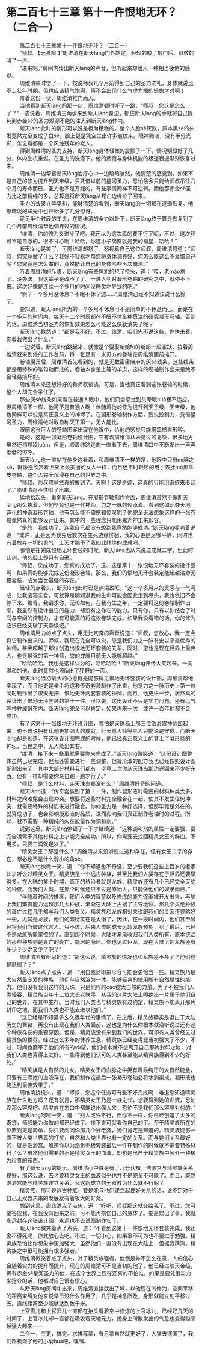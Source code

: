 <h1>第二百七十三章 第十一件恨地无环？（二合一）</h1>
<div id="content">&nbsp&nbsp&nbsp&nbsp&nbsp&nbsp&nbsp&nbsp
 第二百七十三章第十一件恨地无环？（二合一）
 <br/>&nbsp&nbsp&nbsp&nbsp&nbsp&nbsp&nbsp&nbsp
 “师叔。【无弹窗.】”周维清在断天làng门外站定，轻轻的敲了敲门后，恭敬的叫了一声。
 <br/>&nbsp&nbsp&nbsp&nbsp&nbsp&nbsp&nbsp&nbsp
 “进来吧。”房间内传出断天làng的声音，但听起来却给人一种相当疲倦的感觉。
 <br/>&nbsp&nbsp&nbsp&nbsp&nbsp&nbsp&nbsp&nbsp
 周维清顿时愣了一下，按说师叔几个月前得到自己的圣力洗礼，身体就说比不上壮年时期，但也应该精气饱满，再不会出现什么气虚力竭的迹象才对啊！
 <br/>&nbsp&nbsp&nbsp&nbsp&nbsp&nbsp&nbsp&nbsp
 带着这份一伙，周维清推门而入。
 <br/>&nbsp&nbsp&nbsp&nbsp&nbsp&nbsp&nbsp&nbsp
 当他看到断天làng的那一刻，周维清顿时吓了一跳，“师叔，您这是怎么了？”一边说着，周维清三两步来到断天làng身边，抓住断天làng的手就将自己提纯到赤金sè的圣力源源不绝的注入到断天làng体内。
 <br/>&nbsp&nbsp&nbsp&nbsp&nbsp&nbsp&nbsp&nbsp
 断天làng此时的情形可以说是极为糟糕的，整个人脸sè灰败，原本黑sè的头发竟然完全变成了白sè，脸上更是凭空生出许多皱纹来。眼神黯淡，没有半分光彩，怎么看都是一个风烛残年的老人。
 <br/>&nbsp&nbsp&nbsp&nbsp&nbsp&nbsp&nbsp&nbsp
 得到周维清的圣力支持，断天làng身体轻微的震颤了一下，情况明显好了几分，体内生机重燃，在圣力的洗涤下，他的疲倦与身体机能的极速衰退渐渐恢复过来。
 <br/>&nbsp&nbsp&nbsp&nbsp&nbsp&nbsp&nbsp&nbsp
 周维清一边帮着断天làng治疗心中一边暗暗骇然，他清楚的感觉到，如果不是自己的修为提升到天帝级，只凭借以前的星河圣力，恐怕最多只能给师叔吊住几个月的寿命而已。圣力也不是万能的，有些事情同样不可逆转。而他那赤金sè圣力比之前精纯的多，总算是将断天làng从死亡边缘拉了回来。
 <br/>&nbsp&nbsp&nbsp&nbsp&nbsp&nbsp&nbsp&nbsp
 圣力的效果立竿见影，能够清楚的看到，断天làng的一切都在逐渐恢复。他那暗淡的眸光中也开始多了几分惊讶。
 <br/>&nbsp&nbsp&nbsp&nbsp&nbsp&nbsp&nbsp&nbsp
 足足半个时辰的工夫，在周维清的全力以赴下，断天làng终于算是恢复到了几个月前周维清帮他调养过的情况。
 <br/>&nbsp&nbsp&nbsp&nbsp&nbsp&nbsp&nbsp&nbsp
 “维清，你的修为又进步了吧。我还以为这次真的要不行了呢，不过，这次我可不是自愿的，很不甘心啊！哈哈，你这小子简直就是我的福星，哈哈！”
 <br/>&nbsp&nbsp&nbsp&nbsp&nbsp&nbsp&nbsp&nbsp
 断天làng是笑了，可周维清却怒了，怒视着自己这位师叔，周维清怒道：“师叔，您究竟做了什么？我好不容易才帮您将身体调养好，您怎么能这么不爱惜自己呢？您究竟是怎么做的，竟然能让自己的身体险些再次崩溃。”
 <br/>&nbsp&nbsp&nbsp&nbsp&nbsp&nbsp&nbsp&nbsp
 听着周维清的斥责，断天làng有些尴尬的挠了挠头，道：“哎，老máo病了。没办法，我这辈子是改不了了。一进入到对凝形卷轴的研究之中，就停不下来。这次好像是连续一个多月的时间没睡觉才导致的吧。”
 <br/>&nbsp&nbsp&nbsp&nbsp&nbsp&nbsp&nbsp&nbsp
 “啊？一个多月没休息？不眠不休？您……”周维清已经不知道该说什么好了。
 <br/>&nbsp&nbsp&nbsp&nbsp&nbsp&nbsp&nbsp&nbsp
 要知道，断天làng所为的一个多月不休息可不是简单的不休息而已。而是在一个多月的时间内，每天十二个时辰都在不眠不休全神贯注的研究凝形卷轴。否则的话，周维清当初圣力的恢复效果怎么可能这么快就消失了呢？
 <br/>&nbsp&nbsp&nbsp&nbsp&nbsp&nbsp&nbsp&nbsp
 断天làng歉然道：“都是我不好，不过，维清，咱们先不说这些，你快来看，你看我做出了什么。”
 <br/>&nbsp&nbsp&nbsp&nbsp&nbsp&nbsp&nbsp&nbsp
 一边说着，断天làng跳起来，就像是个要娶新媳fù的新郎一般雀跃，拉着周维清就来到他的工作台前，将一张足有一米见方的卷轴在周维清面前摊开。
 <br/>&nbsp&nbsp&nbsp&nbsp&nbsp&nbsp&nbsp&nbsp
 卷轴展开后，周维清首先看到的，就是无数密密麻麻的灰sè线条。这些线条都是用特殊的笔勾勒而成的，卷轴本身是上等的羊皮，这样的卷轴制作出来是绝不会轻易损坏的。
 <br/>&nbsp&nbsp&nbsp&nbsp&nbsp&nbsp&nbsp&nbsp
 周维清本来还想好好的和师叔谈谈，可是，当他真正看到这张卷轴的时候，整个人却完全呆住了。
 <br/>&nbsp&nbsp&nbsp&nbsp&nbsp&nbsp&nbsp&nbsp
 那些灰sè线条如果看在普通人眼中，他们只会感觉到头晕眼huā极不适应。但周维清不一样，他可不是普通人啊！伴随着他的修为提升到天王级、天帝级，他也同样可以说是真正意义上的神师了。在凝形卷轴制作方面，要说控制力，凭借星河圣力，周维清绝对敢自称天下第一，无人能比。
 <br/>&nbsp&nbsp&nbsp&nbsp&nbsp&nbsp&nbsp&nbsp
 眼前这张巨大的卷轴图案出现在他眼中，给他的感觉只能用震撼来形容。
 <br/>&nbsp&nbsp&nbsp&nbsp&nbsp&nbsp&nbsp&nbsp
 是的，这是一张凝形卷轴设计图，它有着周维清从未见过的复杂，很多地方虽然还稍显凌luàn，但是，顺着线路走向一直看下去，周维清口中不断发出一声声低低的惊呼。
 <br/>&nbsp&nbsp&nbsp&nbsp&nbsp&nbsp&nbsp&nbsp
 断天làng也一直站在他身边看着，和周维清不一样的是，他眼中只有mí醉之sè，就像是欣赏着世界上最美丽的女人一样，而且还不时轻轻的用手去抚mō那羊皮卷轴，整个人完全沉浸在自己的世界之中。
 <br/>&nbsp&nbsp&nbsp&nbsp&nbsp&nbsp&nbsp&nbsp
 “师叔、师叔您竟然真的做到了。天啊！这是奇迹，这真的只能用奇迹来形容了。”周维清忍不住叫了出来。
 <br/>&nbsp&nbsp&nbsp&nbsp&nbsp&nbsp&nbsp&nbsp
 猛地抬起头，看向断天làng。在凝形卷轴制作方面，周维清虽然不像断天làng那么执着，但他毕竟也是一代神师，力之一脉的传承着。看到这如此夺天地造化的神奇凝形卷轴，他有怎么能不震撼和惊叹呢？他完全无法想象这样的一张卷轴竟然真的能够设计出来。其中的一些理念只能用鬼斧神工来形容。
 <br/>&nbsp&nbsp&nbsp&nbsp&nbsp&nbsp&nbsp&nbsp
 “是的，我成功了。连我自己都没有想到我竟然能够成功。”断天làng呢喃着说道：“或许，正是因为我先后数次在生死边缘徘徊，我的心更是足够平静，同时也有着放弃一切的勇气，上天才赐予了我如此辉煌的成就吧。”
 <br/>&nbsp&nbsp&nbsp&nbsp&nbsp&nbsp&nbsp&nbsp
 哪怕是在完成恨地无环套装的时候，断天làng也从未说过成就二字，但此时此刻，他的脸上却只有自豪。
 <br/>&nbsp&nbsp&nbsp&nbsp&nbsp&nbsp&nbsp&nbsp
 “师叔，您成功了，您真的成功了。这、这是第十一张恨地无环套装的设计图啊！如果真的能够完成这份凝形卷轴，那么，我们的恨地无环套装定能超越浩渺无极套装，成为当世最强的存在。”
 <br/>&nbsp&nbsp&nbsp&nbsp&nbsp&nbsp&nbsp&nbsp
 轻轻的点着头，断天làng此时已是热泪盈眶，“这一个多月来的灵感与一气呵成，让我废寝忘食，可就算是明知道我的生命可能会因此走到尽头，我也依旧不会停下来。维青，我请求你，无论如何，在我有生之年，一定要将这份卷轴制作出来。我虽然有设计出它的能力，却没有之作它的能力。只有你，只有以你结合了时间与空间的控制力，才有可能真的将这张卷轴完成。如果我没看错的话，你的修为应该已经突破了天帝级吧。”
 <br/>&nbsp&nbsp&nbsp&nbsp&nbsp&nbsp&nbsp&nbsp
 周维清用力的点了点头，用无比亢奋的声音说道：“师叔，您放心，我一定会将它制作出来的。师叔，我现在完全可以说，您是我们力之一脉有史以来最优秀的神师，甚至超越了那位创造出恨地无环套装的先辈。同时，您也是现在世界上最伟大、也是最强的第一神师，您的成就目前无人能够超越。”
 <br/>&nbsp&nbsp&nbsp&nbsp&nbsp&nbsp&nbsp&nbsp
 “哈哈哈哈。我也是这样认为的，哈哈哈哈！”断天làng开怀大笑起来。一向温和的他，此时竟然也流lù出了狂野的一面。
 <br/>&nbsp&nbsp&nbsp&nbsp&nbsp&nbsp&nbsp&nbsp
 断天làng当初最大的心愿就是能够得见恨地无环套装的设计图，周维清帮他实现了，而且他更是亲手将这套传奇套装制作了出来，他是力之一脉历史上第一位同时制作出了恨天无把、恨地无环两套套装的神师，而且，他更进一步，居然真的设计出了恨地无环套装的第十一件。可以说，这份设计不只是实力问题，还有运气等种种成份在内。断天làng完全可以肯定，如果再来一次，或许一百年他都不会成功。
 <br/>&nbsp&nbsp&nbsp&nbsp&nbsp&nbsp&nbsp&nbsp
 有了这第十一张恨地无环设计图，哪怕是天珠岛上那三位浩渺宫神师加起来，也不敢说拥有比他更加强大的成就。行天意大师等三人只能说是守成，而断天làng却是创造。在这张设计图完成的时候，他已经真正意义上的登上了凝形师的神坛，当世之中，无人能出其右。
 <br/>&nbsp&nbsp&nbsp&nbsp&nbsp&nbsp&nbsp&nbsp
 “维清，接下来一些事就需要你来完成了。”断天làng微笑道：“这份设计图整体虽然已经完成，但我还需要进行一些调整，但凝形液的配方我也已经按照设计图配制出来了，其中大部分材料我们都有，毕竟上次你从天珠岛那边送回来不少好东西。但有一样却需要你亲自跑一趟才行了。”
 <br/>&nbsp&nbsp&nbsp&nbsp&nbsp&nbsp&nbsp&nbsp
 “师叔，是什么材料，连天珠岛都没有么？”周维清好奇的问道。
 <br/>&nbsp&nbsp&nbsp&nbsp&nbsp&nbsp&nbsp&nbsp
 断天làng道：“传奇套装到了第十一件，制作凝形液时需要的材料种类太多，材料之间难免会出现冲突。想要将这些材料完全融合在一起，使其不发生任何冲突，就需要特殊的材质来进行融合。你的圣力是一种好选择，但那毕竟是外在的，就算成功了，也会影响凝形液的品质，进而影响我们真正制作卷轴时的过程。所以，就不需要一种精纯的内在能量作为调和剂。”
 <br/>&nbsp&nbsp&nbsp&nbsp&nbsp&nbsp&nbsp&nbsp
 说到这里，断天làng停顿了一下才继续道：“这种调和剂的属性一定要强，要完全凌驾于其他材料之上才能完全成功。所以，你需要去找回精灵女王的鲜血。不用多，只要三滴就足以了。”
 <br/>&nbsp&nbsp&nbsp&nbsp&nbsp&nbsp&nbsp&nbsp
 “精灵女王？那是什么？”周维清从来没听说过这种存在，但有女王二字的存在，想必也不是什么弱小的角sè。
 <br/>&nbsp&nbsp&nbsp&nbsp&nbsp&nbsp&nbsp&nbsp
 断天làng微微一笑，道：“你不知道也不奇怪，至少要我们这些上百岁的老家伙才听说过精灵女王。精灵族是一个远古种族，甚至比我们人类存在于世界还要早得多。在大陆的某个时期，真正的统治者就是龙族、精灵族还有几个已经完全灭绝的种族。而我们人类，在那个时候还只不过是原始人，只能做他们的奴隶而已。”
 <br/>&nbsp&nbsp&nbsp&nbsp&nbsp&nbsp&nbsp&nbsp
 “伴随着时间的推移，我们人类的智慧以及修炼的能力逐渐被开发出来，再加上我们繁育能力远超那几大种族，渐渐在大陆上占据了主导地位。那几个灭绝种族的衰亡过程几乎都与我们人类有关。精灵族和龙族相对来说跟我们的关系还要略好一些，尤其是龙族，他们的繁衍实在是太慢了，因此，在一段时间内，他们甚至曾经将我们当做过代言人。只不过，后来人类的成长远超龙族预期，到了最后，已经不是龙族所能掌控的了。直到那个时候，大陆才渐渐收归我们人类所有，原本统治的那些种族则是衰亡的衰亡，隐居的隐居。你也见过巨龙，现在大陆上的龙族还有多少？少之又少了吧？”
 <br/>&nbsp&nbsp&nbsp&nbsp&nbsp&nbsp&nbsp&nbsp
 周维清若有所思的道：“那这么说，精灵族的情况也和龙族差不多了？他们也是隐居了？”
 <br/>&nbsp&nbsp&nbsp&nbsp&nbsp&nbsp&nbsp&nbsp
 断天làng点了点头，道：“用自我封印来形容可能会更恰当一些。精灵族乃是大自然最宠爱的种族，他们与自然溶为一体，能够轻易的使用所有自然属性的能力。他们没有我们这样的天珠，只是纯粹的cào控大自然的力量。为了不被我们人类侵吞，精灵族当年十二位大长老联手，从我们这片大陆上隔绝出一片属于他们自己的世界，在其中生存。当时我们人类也与精灵族有过约定，精灵族不能离开那片封印之地，而我们人类也不能去进攻他们。”
 <br/>&nbsp&nbsp&nbsp&nbsp&nbsp&nbsp&nbsp&nbsp
 “这已经是不知道多么久远年代的事情了。在之后，精灵族确实是退出了大陆历史的舞台，再没有出现在我们人类面前，这也是为什么你根本就没听说过还有这个种族存在的重要原因。但是，精灵族没有来到我们的世界，可却有人类曾经去过精灵族的世界。经过这么多年的休养生息，精灵族已经变得比当初强大了不少，不过，时间也磨平了他们所有的yù望，他们根本就不想离开自己那片封印之地，对我们人类也算得上友好。一些得到他们认可的人类甚至能从精灵族得到不少的好处。”
 <br/>&nbsp&nbsp&nbsp&nbsp&nbsp&nbsp&nbsp&nbsp
 “精灵族是大自然的儿女，精灵女王的血脉之中拥有着最纯正的大自然能量，只要有三滴她的血液存在，我们制作这最后一张凝形卷轴必将水到渠成。凝形液也能达到最佳效果了。”
 <br/>&nbsp&nbsp&nbsp&nbsp&nbsp&nbsp&nbsp&nbsp
 周维清挠挠头，道：“师叔，您这个任务可有些不好完成啊！难道您知道精灵族在什么地方吗？还有就是，那精灵女王乃是一族之长，想要得到她的血液，恐怕没那么容易吧。精灵族在您口中都能说出强大来，恐怕不是我们那么容易对付的。”
 <br/>&nbsp&nbsp&nbsp&nbsp&nbsp&nbsp&nbsp&nbsp
 断天làng呵呵一笑，道：“别人或许不行，但你不一样，你已经创造了太多的奇迹，师叔能为你做的都已经做了。接下来可就看你自己的了。至于精灵族所在的位置则更是简单，你只要问问你那几个好老婆，她们肯定是知道的。精灵族能够一直不被人类世界真的打扰，自然和人类世界也有一定的关系。而与她们关系最好的，就是浩渺宫。难道你以为浩渺无极套装最后一件在制作的时候就不需要特殊材料了么？虽然他们需要的不是精灵女王的血液，却也是出产于精灵族中另外一种极为珍贵的东西。”
 <br/>&nbsp&nbsp&nbsp&nbsp&nbsp&nbsp&nbsp&nbsp
 有了断天làng的提示，周维清心中算是有了几分认知，浩渺宫与精灵族关系良好，那这么说，去讨要精灵女王的血液似乎也并不是完全不可能了。而且，既然浩渺宫能与精灵族建立关系，我这新成立的无双教为什么就不行呢？
 <br/>&nbsp&nbsp&nbsp&nbsp&nbsp&nbsp&nbsp&nbsp
 精灵族，那可是远古种族，要是能与他们建立起良好关系的话，说不定对于自己无双教未来的发展就有着极大的好处。
 <br/>&nbsp&nbsp&nbsp&nbsp&nbsp&nbsp&nbsp&nbsp
 想到这里，周维清点了点头，道：“好吧，师叔那这就交给我了。不过，您可要答应我，在我没有回来之前，可不能再损伤自己的身体了。要是您出了事，我就永远封存这张设计图，永远也不去试图制作它了。”
 <br/>&nbsp&nbsp&nbsp&nbsp&nbsp&nbsp&nbsp&nbsp
 断天làng微笑着点了点头，道：“不看到这第十一件恨地无环套装完成，我还舍不得死呢，你就放心去吧。不过，一切小心，如果事不可为也不要过于勉强。精灵族恐怕比你想象中更加强大，虽然他们一直没有出现在大陆上，但据我猜测，精灵族之中很可能拥有很多强者。”
 <br/>&nbsp&nbsp&nbsp&nbsp&nbsp&nbsp&nbsp&nbsp
 周维清微笑着点了点头，对于精灵族强者，他倒是并不怎么在意，人的信心会随着实力的提升而提升，现在的周维清可不是当初的他了，他已经进阶天帝级，拥有赤金sè星河圣力的他，在这个世界上现在还真的不怕谁。如果是要凭借实力来抢夺的话，他都对自己很有信心。
 <br/>&nbsp&nbsp&nbsp&nbsp&nbsp&nbsp&nbsp&nbsp
 从断天làng房间中出来，周维清直接就出了城，以他现在的修为，空间平移的距离束缚对他来说早已没什么作用了，几乎是神念所及，身形就能立刻平移过去。直线距离至少能够达到数千米。
 <br/>&nbsp&nbsp&nbsp&nbsp&nbsp&nbsp&nbsp&nbsp
 上官雪儿和上官菲儿一直都在抬头看着空中修炼的上官冰儿，已经好几天的时间了，上官冰儿却一直都在吸收着天地元力，她身上所散发出的气息也变得越来越强大起来——
 <br/>&nbsp&nbsp&nbsp&nbsp&nbsp&nbsp&nbsp&nbsp
 二合一，三更，搞定。求推荐票，有月票自然就更好了，大猫去德国了，我们趁机爆了他的小菊huā吧，嘿嘿。
 <br/>&nbsp&nbsp&nbsp&nbsp&nbsp&nbsp&nbsp&nbsp
 <br/>&nbsp&nbsp&nbsp&nbsp&nbsp&nbsp&nbsp&nbsp
</div>
